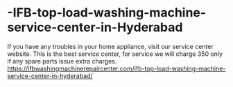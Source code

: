 # -IFB-top-load-washing-machine-service-center-in-Hyderabad
If you have any troubles in your home appliance, visit our service center website. This is the best service center, for service we will charge 350 only if any spare parts issue extra charges.  https://ifbwashingmachinerepaircenter.com/ifb-top-load-washing-machine-service-center-in-hyderabad/
